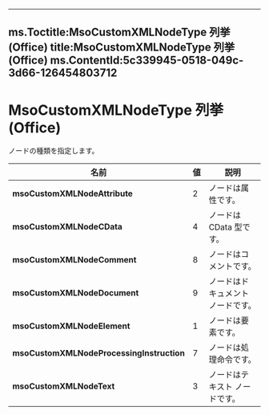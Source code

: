 

---
ms.Toctitle:MsoCustomXMLNodeType 列挙 (Office)
title:MsoCustomXMLNodeType 列挙 (Office)
ms.ContentId:5c339945-0518-049c-3d66-126454803712
---
# MsoCustomXMLNodeType 列挙 (Office)




ノードの種類を指定します。

|**名前**|**値**|**説明**|
|---|---|---|
|**msoCustomXMLNodeAttribute**|2|ノードは属性です。|
|**msoCustomXMLNodeCData**|4|ノードは CData 型です。|
|**msoCustomXMLNodeComment**|8|ノードはコメントです。|
|**msoCustomXMLNodeDocument**|9|ノードはドキュメント ノードです。|
|**msoCustomXMLNodeElement**|1|ノードは要素です。|
|**msoCustomXMLNodeProcessingInstruction**|7|ノードは処理命令です。|
|**msoCustomXMLNodeText**|3|ノードはテキスト ノードです。|




